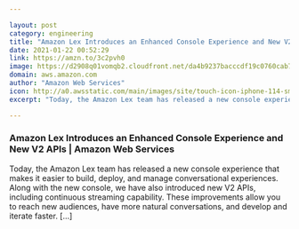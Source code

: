 ```yaml
---

layout: post
category: engineering
title: "Amazon Lex Introduces an Enhanced Console Experience and New V2 APIs"
date: 2021-01-22 00:52:29
link: https://amzn.to/3c2pvh0
image: https://d2908q01vomqb2.cloudfront.net/da4b9237bacccdf19c0760cab7aec4a8359010b0/2021/01/16/Lex-Social-Image-10.20.png
domain: aws.amazon.com
author: "Amazon Web Services"
icon: http://a0.awsstatic.com/main/images/site/touch-icon-iphone-114-smile.png
excerpt: "Today, the Amazon Lex team has released a new console experience that makes it easier to build, deploy, and manage conversational experiences. Along with the new console, we have also introduced new V2 APIs, including continuous streaming capability. These improvements allow you to reach new audiences, have more natural conversations, and develop and iterate faster. […]"

---
```


### Amazon Lex Introduces an Enhanced Console Experience and New V2 APIs | Amazon Web Services

Today, the Amazon Lex team has released a new console experience that makes it easier to build, deploy, and manage conversational experiences. Along with the new console, we have also introduced new V2 APIs, including continuous streaming capability. These improvements allow you to reach new audiences, have more natural conversations, and develop and iterate faster. […]